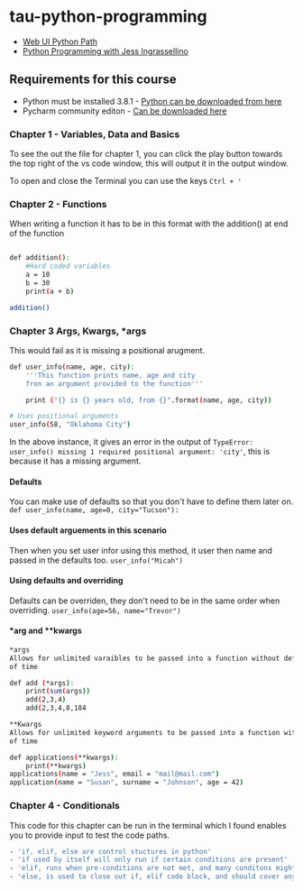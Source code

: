 # tau-python-programming

- [Web UI Python Path](https://testautomationu.applitools.com/learningpaths.html?id=web-ui-python-path)  
- [Python Programming with Jess Ingrassellino](https://testautomationu.applitools.com/python-tutorial/)

## Requirements for this course

- Python must be installed 3.8.1 - [Python can be downloaded from here](https://www.python.org/downloads/)
- Pycharm community editon - [Can be downloaded here](https://www.jetbrains.com/pycharm/download/#section=windows)

### Chapter 1 - Variables, Data and Basics

To see the out the file for chapter 1, you can click the play button towards the top right of the vs code window, this will output it in the output window.

To open and close the Terminal you can use the keys `Ctrl + '`

### Chapter 2 - Functions

When writing a function it has to be in this format with the addition() at end of the function

```bash

def addition():
    #Hard coded variables
    a = 10
    b = 30
    print(a + b)

addition()
```

### Chapter 3 Args, Kwargs, *args

This would fail as it is missing a positional arugment.

```bash
def user_info(name, age, city):
    '''This function prints name, age and city
    fron an argument provided to the function'''

    print ("{} is {} years old, from {}".format(name, age, city))

# Uses positional arguments
user_info(58, "Oklahoma City")
```

In the above instance, it gives an error in the output of `TypeError: user_info() missing 1 required positional argument: 'city'`, this is because it has a missing argument.

#### Defaults

You can make use of defaults so that you don't have to define them later on.
`def user_info(name, age=0, city="Tucson"):`

#### Uses default arguements in this scenario

Then when you set user infor using this method, it user then name and passed in the defaults too.
`user_info("Micah")`

#### Using defaults and overriding

Defaults can be overriden, they don't need to be in the same order when overriding.
`user_info(age=56, name="Trevor")`

#### *arg and **kwargs

```bash
*args
Allows for unlimited varaibles to be passed into a function without defining them ahead
of time

def add (*args):
    print(sum(args))
    add(2,3,4)
    add(2,3,4,8,184

**Kwargs 
Allows for unlimited keyword arguments to be passed into a function without defining them ahead 
of time

def applications(**kwargs):
    print(**kwargs)
applications(name = "Jess", email = "mail@mail.com")
application(name = "Susan", surname = "Johnson", age = 42)
```

### Chapter 4 - Conditionals

This code for this chapter can be run in the terminal which I found enables you to provide input to test the code paths.

```bash
- 'if, elif, else are control stuctures in python'
- 'if used by itself will only run if certain conditions are present'
- 'elif, runs when pre-conditions are not met, and many conditons might be met'
- 'else, is used to close out if, elif code block, and should cover anything else'
```
